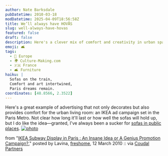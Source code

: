 ```yaml
---
author: Nate Barksdale
pubDatetime: 2010-03-18
modDatetime: 2025-04-09T18:56:58Z
title: We’ll always have HOVÅS
slug: well-always-have-hovas
featured: false
draft: false
description: Here's a clever mix of comfort and creativity in urban space with IKEA's ad campaign in the Paris Metro.
emoji: 🛋️
tags:
  - 🍷 Europe
  - 🌍 Culture-Making.com
  - 🇫🇷 France
  - 🛋️ Furniture
haiku: |
  Sofas on the train,  
  Comfort and art intertwined,  
  Paris dreams remain.
coordinates: [48.8566, 2.3522]
---
```


Here's a great example of advertising that not only decorates but also provides comfort for the urban living room: an IKEA ad campaign set in the Paris Metro. Not clear how long it'll last or how well the sofas will hold up, but I do like the idea—granted, I've always been a sucker for [sofas in public places](http://web.archive.org/web/20101229134008/http://www.cardus.ca/comment/article/1140/). [![photo](http://culture-making.com/media/ikea-paris2345.jpg)](<http://freshome.com/2010/03/12/ikea-subway-display-in-paris-an-insane-idea-or-a-genius-promotion-campaign/?utm_source=feedburner&utm_medium=feed&utm_campaign=Feed:+FreshInspirationForYourHome+(Fresh+Inspiration+for+Your+Home)>)

from "[IKEA Subway Display in Paris : An Insane Idea or A Genius Promotion Campaign?](<http://freshome.com/2010/03/12/ikea-subway-display-in-paris-an-insane-idea-or-a-genius-promotion-campaign/?utm_source=feedburner&utm_medium=feed&utm_campaign=Feed:+FreshInspirationForYourHome+(Fresh+Inspiration+for+Your+Home)>)," posted by Lavina, [freshome](<http://freshome.com/2010/03/12/ikea-subway-display-in-paris-an-insane-idea-or-a-genius-promotion-campaign/?utm_source=feedburner&utm_medium=feed&utm_campaign=Feed:+FreshInspirationForYourHome+(Fresh+Inspiration+for+Your+Home)>), 12 March 2010 :: via [Coudal Partners](http://web.archive.org/web/20230327204726/https://coudal.com/)
